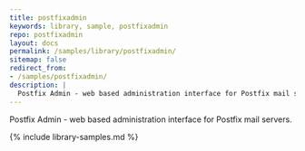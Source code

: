 ```yaml
---
title: postfixadmin
keywords: library, sample, postfixadmin
repo: postfixadmin
layout: docs
permalink: /samples/library/postfixadmin/
sitemap: false
redirect_from:
- /samples/postfixadmin/
description: |
  Postfix Admin - web based administration interface for Postfix mail servers.
---
```


Postfix Admin - web based administration interface for Postfix mail servers.


{% include library-samples.md %}

